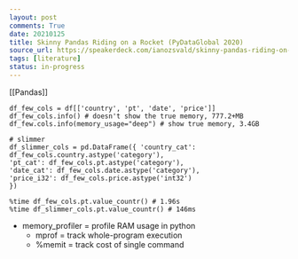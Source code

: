 ```yaml
---
layout: post
comments: True
date: 20210125
title: Skinny Pandas Riding on a Rocket (PyDataGlobal 2020)
source_url: https://speakerdeck.com/ianozsvald/skinny-pandas-riding-on-a-rocket-pydataglobal-2020?slide=9
tags: [literature]
status: in-progress
---
```


[[Pandas]]

```
df_few_cols = df[['country', 'pt', 'date', 'price']]
df_few_cols.info() # doesn't show the true memory, 777.2+MB
df_few.cols.info(memory_usage="deep") # show true memory, 3.4GB

# slimmer
df_slimmer_cols = pd.DataFrame({ 'country_cat': df_few_cols.country.astype('category'),
'pt_cat': df_few_cols.pt.astype('category'),
'date_cat': df_few_cols.date.astype('category'),
'price_i32': df_few_cols.price.astype('int32')
})

%time df_few_cols.pt.value_countr() # 1.96s
%time df_slimmer_cols.pt.value_countr() # 146ms
```

-   memory_profiler = profile RAM usage in python
    -   mprof = track whole-program execution
    -   %memit = track cost of single command
